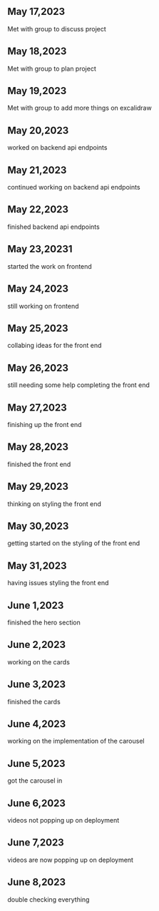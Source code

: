 ## May 17,2023

Met with group to discuss project

## May 18,2023

Met with group to plan project

## May 19,2023

Met with group to add more things on excalidraw

## May 20,2023

worked on backend api endpoints

## May 21,2023

continued working on backend api endpoints

## May 22,2023

finished backend api endpoints

## May 23,20231

started the work on frontend

## May 24,2023

still working on frontend

## May 25,2023

collabing ideas for the front end

## May 26,2023

still needing some help completing the front end

## May 27,2023

finishing up the front end

## May 28,2023

finished the front end

## May 29,2023

thinking on styling the front end

## May 30,2023

getting started on the styling of the front end

## May 31,2023

having issues styling the front end

## June 1,2023

finished the hero section

## June 2,2023

working on the cards

## June 3,2023

finished the cards

## June 4,2023

working on the implementation of the carousel

## June 5,2023

got the carousel in

## June 6,2023

videos not popping up on deployment

## June 7,2023

videos are now popping up on deployment

## June 8,2023

double checking everything
